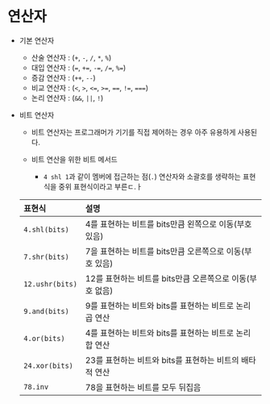 # 연산자
- 기본 연산자
  - 산술 연산자 : (```+```, ```-```, ```/```, ```*```, ```%```)
  - 대입 연산자 : (```=```, ```+=```, ```-=```, ```/=```, ```%=```)
  - 증감 연산자 : (```++```, ```--```)
  - 비교 연산자 : (```<```, ```>```, ```<=```, ```>=```, ```==```, ```!=```, ```===```)
  - 논리 연산자 : (```&&```, ```||```, ```!```)


- 비트 연산자
  - 비트 연산자는 프로그래머가 기기를 직접 제어하는 경우 아주 유용하게 사용된다.

  - 비트 연산을 위한 비트 메서드
    - ```4 shl 1```과 같이 멤버에 접근하는 점(```.```) 연산자와 소괄호를 생략하는 표현식을 중위 표현식이라고 부른ㄷ.ㅏ

  |표현식|설명|
  |:---|:---|
  |```4.shl(bits)```|4를 표현하는 비트를 bits만큼 왼쪽으로 이동(부호 있음)|
  |```7.shr(bits)```|7을 표현하는 비트를 bits만큼 오른쪽으로 이동(부호 있음)|
  |```12.ushr(bits)```|12를 표현하는 비트를 bits만큼 오른쪽으로 이동(부호 없음)|
  |```9.and(bits)```|9를 표현하는 비트와 bits를 표현하는 비트로 논리곱 연산|
  |```4.or(bits)```|4를 표현하는 비트와 bits를 표현하는 비트로 논리합 연산|
  |```24.xor(bits)```|23를 표현하는 비트와 bits를 표현하는 비트의 배타적 연산|
  |```78.inv```|78을 표현하는 비트를 모두 뒤집음|
  
  
